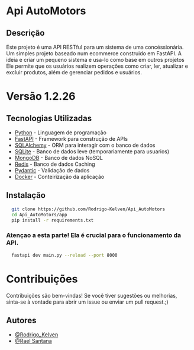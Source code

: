 
# Api AutoMotors
## Descrição
Este projeto é uma API RESTful para um sistema de uma concéssionária. Um simples projeto baseado num ecommerce construido em FastAPI. A ideia e criar um pequeno sistema e usa-lo como base em outros projetos
Ele permite que os usuários realizem operações como criar, ler, atualizar e excluir produtos, além de gerenciar pedidos e usuários.

# Versão 1.2.26

## Tecnologias Utilizadas
- [Python](https://www.python.org/) - Linguagem de programação
- [FastAPI](https://fastapi.tiangolo.com/) - Framework para construção de APIs
- [SQLAlchemy](https://www.sqlalchemy.org/) - ORM para interagir com o banco de dados
- [SQLite](https://www.sqlite.org/index.html) - Banco de dados leve (temporariamente para usuarios)
- [MongoDB](https://hub.docker.com/_/mongo) - Banco de dados NoSQL
- [Redis](https://hub.docker.com/_/redis) - Banco de dados Caching
- [Pydantic](https://pydantic-docs.helpmanual.io/) - Validação de dados
- [Docker](https://www.docker.com/) - Conteirização da aplicação


## Instalação
```bash
  git clone https://github.com/Rodrigo-Kelven/Api_AutoMotors
  cd Api_AutoMotors/app
  pip install -r requirements.txt
```
### Atençao a esta parte! Ela é crucial para o funcionamento da API.
```bash
  fastapi dev main.py --reload --port 8000
```


# Contribuições
Contribuições são bem-vindas! Se você tiver sugestões ou melhorias, sinta-se à vontade para abrir um issue ou enviar um pull request.;)

## Autores
- [@Rodrigo_Kelven](https://github.com/Rodrigo-Kelven)
- [@Rael Santana](https://github.com/Raelsantana)
